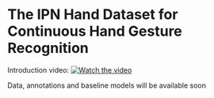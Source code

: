 # The IPN Hand Dataset for Continuous Hand Gesture Recognition


Introduction video:
[![Watch the video](https://img.youtube.com/vi/OH3n5rf2wV8/maxresdefault.jpg)](https://youtu.be/OH3n5rf2wV8)


Data, annotations and baseline models will be available soon
